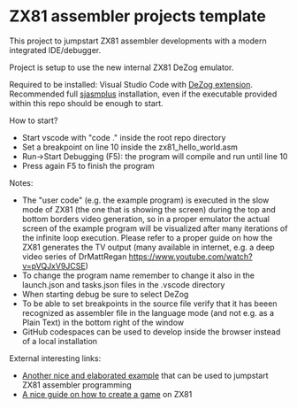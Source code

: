 # ZX81 assembler projects template

This project to jumpstart ZX81 assembler developments with a modern integrated IDE/debugger.

Project is setup to use the new internal ZX81 DeZog emulator.

Required to be installed: Visual Studio Code with [DeZog extension](https://github.com/maziac/DeZog). Recommended full [sjasmplus](https://github.com/z00m128/sjasmplus) installation, even if the executable provided within this repo should be enough to start.

How to start?
- Start vscode with "code ." inside the root repo directory
- Set a breakpoint on line 10 inside the zx81_hello_world.asm 
- Run->Start Debugging (F5): the program will compile and run until line 10
- Press again F5 to finish the program

Notes:
- The "user code" (e.g. the example program) is executed in the slow mode of ZX81 (the one that is showing the screen) during the top and bottom borders video generation, so in a proper emulator the actual screen of the example program will be visualized after many iterations of the infinite loop execution. Please refer to a proper guide on how the ZX81 generates the TV output (many available in internet, e.g. a deep video series of DrMattRegan https://www.youtube.com/watch?v=pVQJxV9JCSE)
- To change the program name remember to change it also in the launch.json and tasks.json files in the .vscode directory
- When starting debug be sure to select DeZog
- To be able to set breakpoints in the source file verify that it has beeen recognized as assembler file in the language mode (and not e.g. as a Plain Text) in the bottom right of the window
- GitHub codespaces can be used to develop inside the browser instead of a local installation

External interesting links:
- [Another nice and elaborated example](https://github.com/maziac/zx81-sample-program) that can be used to jumpstart ZX81 assembler programming
- [A nice guide on how to create a game](https://sinclairzxworld.com/viewtopic.php?t=4045) on ZX81

